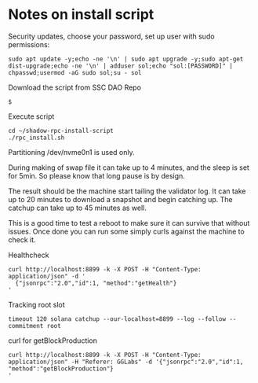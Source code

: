 # Notes on install script 

Security updates, choose your password, set up user with sudo permissions:
```
sudo apt update -y;echo -ne '\n' | sudo apt upgrade -y;sudo apt-get dist-upgrade;echo -ne '\n' | adduser sol;echo "sol:[PASSWORD]" | chpasswd;usermod -aG sudo sol;su - sol
```

Download the script from SSC DAO Repo
```
$
```
Execute script
```
cd ~/shadow-rpc-install-script
./rpc_install.sh
```
Partitioning
/dev/nvme0n1 is used only.

During making of swap file it can take up to 4 minutes, and the sleep is set for 5min. So please know that long pause is by design.

The result should be the machine start tailing the validator log. It can take up to 20 minutes to download a snapshot and begin catching up. The catchup can take up to 45 minutes as well.

This is a good time to test a reboot to make sure it can survive that without issues. Once done you can run some simply curls against the machine to check it.

Healthcheck
```
curl http://localhost:8899 -k -X POST -H "Content-Type: application/json" -d '
  {"jsonrpc":"2.0","id":1, "method":"getHealth"}
'
```

Tracking root slot
```
timeout 120 solana catchup --our-localhost=8899 --log --follow --commitment root
```

curl for getBlockProduction
```
curl http://localhost:8899 -k -X POST -H "Content-Type: application/json" -H "Referer: GGLabs" -d '{"jsonrpc":"2.0","id":1, "method":"getBlockProduction"}
'
```